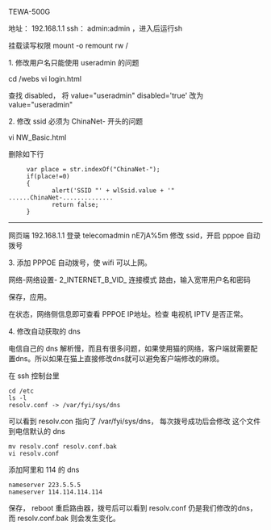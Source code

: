 TEWA-500G

地址： 192.168.1.1
ssh： admin:admin ，进入后运行sh

挂载读写权限
mount -o remount rw /

1\. 修改用户名只能使用 useradmin 的问题

cd /webs
vi login.html

查找 disabled， 将 value=\"useradmin\" disabled='true' 改为 value=\"useradmin\"

2\. 修改 ssid 必须为 ChinaNet- 开头的问题

vi NW_Basic.html

删除如下行

         var place = str.indexOf("ChinaNet-");
         if(place!=0)
         {
                alert('SSID "' + wlSsid.value + '" ......ChinaNet-..............
                return false;
         }

-------------

网页端 192.168.1.1 登录 telecomadmin nE7jA%5m 修改 ssid，开启 pppoe 自动拨号 	 

3\. 添加 PPPOE 自动拨号，使 wifi 可以上网。

网络-网络设置- 2_INTERNET_B_VID_ 连接模式 路由，输入宽带用户名和密码

保存，应用。

在状态，网络侧信息即可查看 PPPOE IP地址。检查 电视机 IPTV 是否正常。

4\. 修改自动获取的 dns

电信自己的 dns 解析慢，而且有很多问题，如果使用猫的网络，客户端就需要配置dns。所以如果在猫上直接修改dns就可以避免客户端修改的麻烦。

在 ssh 控制台里

```
cd /etc
ls -l
resolv.conf -> /var/fyi/sys/dns
```

可以看到 resolv.con 指向了 /var/fyi/sys/dns， 每次拨号成功后会修改 这个文件 到电信默认的 dns

```
mv resolv.conf resolv.conf.bak
vi resolv.conf
```
添加阿里和 114 的 dns

```
nameserver 223.5.5.5
nameserver 114.114.114.114
```

保存， reboot 重启路由器，拨号后可以看到 resolv.conf 仍是我们修改的dns，而 resolv.conf.bak 则会发生变化。
